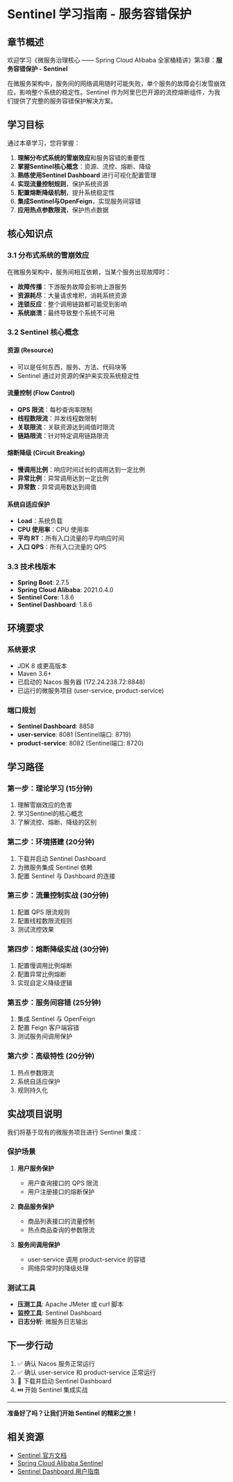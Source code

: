 # Sentinel 学习指南 - 服务容错保护

## 章节概述

欢迎学习《微服务治理核心 —— Spring Cloud Alibaba 全家桶精讲》第3章：**服务容错保护 - Sentinel**

在微服务架构中，服务间的网络调用随时可能失败，单个服务的故障会引发雪崩效应，影响整个系统的稳定性。Sentinel 作为阿里巴巴开源的流控熔断组件，为我们提供了完整的服务容错保护解决方案。

## 学习目标

通过本章学习，您将掌握：

1. **理解分布式系统的雪崩效应**和服务容错的重要性
2. **掌握Sentinel核心概念**：资源、流控、熔断、降级
3. **熟练使用Sentinel Dashboard** 进行可视化配置管理
4. **实现流量控制规则**，保护系统资源
5. **配置熔断降级机制**，提升系统稳定性
6. **集成Sentinel与OpenFeign**，实现服务间容错
7. **应用热点参数限流**，保护热点数据

## 核心知识点

### 3.1 分布式系统的雪崩效应

在微服务架构中，服务间相互依赖，当某个服务出现故障时：
- **故障传播**：下游服务故障会影响上游服务
- **资源耗尽**：大量请求堆积，消耗系统资源
- **连锁反应**：整个调用链路都可能受到影响
- **系统崩溃**：最终导致整个系统不可用

### 3.2 Sentinel 核心概念

#### 资源 (Resource)
- 可以是任何东西，服务、方法、代码块等
- Sentinel 通过对资源的保护来实现系统稳定性

#### 流量控制 (Flow Control)
- **QPS 限流**：每秒查询率限制
- **线程数限流**：并发线程数限制
- **关联限流**：关联资源达到阈值时限流
- **链路限流**：针对特定调用链路限流

#### 熔断降级 (Circuit Breaking)
- **慢调用比例**：响应时间过长的调用达到一定比例
- **异常比例**：异常调用达到一定比例
- **异常数**：异常调用数达到阈值

#### 系统自适应保护
- **Load**：系统负载
- **CPU 使用率**：CPU 使用率
- **平均 RT**：所有入口流量的平均响应时间
- **入口 QPS**：所有入口流量的 QPS

### 3.3 技术栈版本

- **Spring Boot**: 2.7.5
- **Spring Cloud Alibaba**: 2021.0.4.0  
- **Sentinel Core**: 1.8.6
- **Sentinel Dashboard**: 1.8.6

## 环境要求

### 系统要求
- JDK 8 或更高版本
- Maven 3.6+
- 已启动的 Nacos 服务器 (172.24.238.72:8848)
- 已运行的微服务项目 (user-service, product-service)

### 端口规划
- **Sentinel Dashboard**: 8858
- **user-service**: 8081 (Sentinel端口: 8719)
- **product-service**: 8082 (Sentinel端口: 8720)

## 学习路径

### 第一步：理论学习 (15分钟)
1. 理解雪崩效应的危害
2. 学习Sentinel的核心概念
3. 了解流控、熔断、降级的区别

### 第二步：环境搭建 (20分钟)
1. 下载并启动 Sentinel Dashboard
2. 为微服务集成 Sentinel 依赖
3. 配置 Sentinel 与 Dashboard 的连接

### 第三步：流量控制实战 (30分钟)
1. 配置 QPS 限流规则
2. 配置线程数限流规则
3. 测试流控效果

### 第四步：熔断降级实战 (30分钟)
1. 配置慢调用比例熔断
2. 配置异常比例熔断
3. 实现自定义降级逻辑

### 第五步：服务间容错 (25分钟)
1. 集成 Sentinel 与 OpenFeign
2. 配置 Feign 客户端容错
3. 测试服务间调用保护

### 第六步：高级特性 (20分钟)
1. 热点参数限流
2. 系统自适应保护
3. 规则持久化

## 实战项目说明

我们将基于现有的微服务项目进行 Sentinel 集成：

### 保护场景
1. **用户服务保护**
   - 用户查询接口的 QPS 限流
   - 用户注册接口的熔断保护

2. **商品服务保护**  
   - 商品列表接口的流量控制
   - 热点商品查询的参数限流

3. **服务间调用保护**
   - user-service 调用 product-service 的容错
   - 网络异常时的降级处理

### 测试工具
- **压测工具**: Apache JMeter 或 curl 脚本
- **监控工具**: Sentinel Dashboard
- **日志分析**: 微服务日志输出

## 下一步行动

1. ✅ 确认 Nacos 服务正常运行
2. ✅ 确认 user-service 和 product-service 正常运行
3. 🔄 下载并启动 Sentinel Dashboard
4. ⏭️ 开始 Sentinel 集成实战

---

**准备好了吗？让我们开始 Sentinel 的精彩之旅！**

## 相关资源

- [Sentinel 官方文档](https://sentinelguard.io/zh-cn/)
- [Spring Cloud Alibaba Sentinel](https://github.com/alibaba/spring-cloud-alibaba/wiki/Sentinel)
- [Sentinel Dashboard 用户指南](https://sentinelguard.io/zh-cn/docs/dashboard.html)
